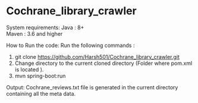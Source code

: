 # Cochrane_library_crawler

System requirements:
Java : 8+ \
Maven : 3.6 and higher

How to Run the code:
Run the following commands : 
  1. git clone https://github.com/Harsh501/Cochrane_library_crawler.git
  2. Change directory to the current cloned directory (Folder where pom.xml is located ).
  3. mvn spring-boot:run
  
Output: 
Cochrane_reviews.txt file is generated in the current directory containing all the meta data.
